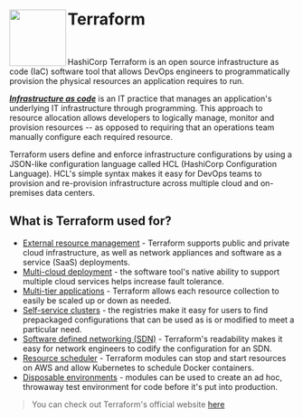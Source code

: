 # <image src = "https://user-images.githubusercontent.com/72430628/194041948-c38abad4-4279-46a6-9e55-7ae9214cac67.png" width='100px' align='left'> Terraform<br>
<br>

  HashiCorp Terraform is an open source infrastructure as code (IaC) software tool that allows DevOps engineers to programmatically provision the physical resources an application requires to run.

  <ins>***Infrastructure as code***</ins> is an IT practice that manages an application's underlying IT infrastructure through programming. This approach to resource allocation allows developers to logically manage, monitor and provision resources -- as opposed to requiring that an operations team manually configure each required resource.

Terraform users define and enforce infrastructure configurations by using a JSON-like configuration language called HCL (HashiCorp Configuration Language). HCL's simple syntax makes it easy for DevOps teams to provision and re-provision infrastructure across multiple cloud and on-premises data centers.<br>

## What is Terraform used for?
  * <ins>External resource management</ins> - Terraform supports public and private cloud infrastructure, as well as network appliances and software as a service (SaaS) deployments.
* <ins>Multi-cloud deployment</ins> - the software tool's native ability to support multiple cloud services helps increase fault tolerance.
* <ins>Multi-tier applications</ins> - Terraform allows each resource collection to easily be scaled up or down as needed.
* <ins>Self-service clusters</ins> - the registries make it easy for users to find prepackaged configurations that can be used as is or modified to meet a particular need.
* <ins>Software defined networking (SDN)</ins> - Terraform's readability makes it easy for network engineers to codify the configuration for an SDN.
* <ins>Resource scheduler</ins> - Terraform modules can stop and start resources on AWS and allow Kubernetes to schedule Docker containers.
* <ins>Disposable environments</ins> - modules can be used to create an ad hoc, throwaway test environment for code before it's put into production.
  
  
> You can check out Terraform's official website [here](https://www.terraform.io/)
